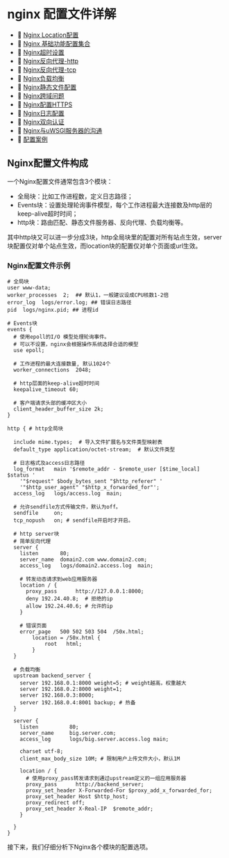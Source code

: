 # nginx 配置文件详解

- 📄 [Nginx Location配置](nginx%20配置文件详解/Nginx%20Location配置.md)
- 📄 [Nginx 基础功能配置集合](nginx%20配置文件详解/Nginx%20基础功能配置集合.md)
- 📄 [Nginx超时设置](nginx%20配置文件详解/Nginx超时设置.md)
- 📄 [Nginx反向代理-http](nginx%20配置文件详解/Nginx反向代理-http.md)
- 📄 [Nginx反向代理-tcp](nginx%20配置文件详解/Nginx反向代理-tcp.md)
- 📄 [Nginx负载均衡](nginx%20配置文件详解/Nginx负载均衡.md)
- 📄 [Nginx静态文件配置](nginx%20配置文件详解/Nginx静态文件配置.md)
- 📄 [Nginx跨域问题](nginx%20配置文件详解/Nginx跨域问题.md)
- 📄 [Nginx配置HTTPS](nginx%20配置文件详解/Nginx配置HTTPS.md)
- 📄 [Nginx日志配置](nginx%20配置文件详解/Nginx日志配置.md)
- 📄 [Nginx双向认证](nginx%20配置文件详解/Nginx双向认证.md)
- 📄 [Nginx与uWSGI服务器的沟通](nginx%20配置文件详解/Nginx与uWSGI服务器的沟通.md)
- 📄 [配置案例](nginx%20配置文件详解/配置案例.md)

## Nginx配置文件构成

一个Nginx配置文件通常包含3个模块：

- 全局块：比如工作进程数，定义日志路径；
- Events块：设置处理轮询事件模型，每个工作进程最大连接数及http层的keep-alive超时时间；
- http块：路由匹配、静态文件服务器、反向代理、负载均衡等。

其中http块又可以进一步分成3块，http全局块里的配置对所有站点生效，server块配置仅对单个站点生效，而location块的配置仅对单个页面或url生效。

### Nginx配置文件示例

```nginx
# 全局块
user www-data;
worker_processes  2;  ## 默认1，一般建议设成CPU核数1-2倍
error_log  logs/error.log; ## 错误日志路径
pid  logs/nginx.pid; ## 进程id

# Events块
events {
  # 使用epoll的I/O 模型处理轮询事件。
  # 可以不设置，nginx会根据操作系统选择合适的模型
  use epoll;
  
  # 工作进程的最大连接数量, 默认1024个
  worker_connections  2048;
  
  # http层面的keep-alive超时时间
  keepalive_timeout 60;
  
  # 客户端请求头部的缓冲区大小
  client_header_buffer_size 2k;
}

http { # http全局块
 
  include mime.types;  # 导入文件扩展名与文件类型映射表
  default_type application/octet-stream;  # 默认文件类型
  
  # 日志格式及access日志路径
  log_format   main '$remote_addr - $remote_user [$time_local]  $status '
    '"$request" $body_bytes_sent "$http_referer" '
    '"$http_user_agent" "$http_x_forwarded_for"';
  access_log   logs/access.log  main;
  
  # 允许sendfile方式传输文件，默认为off。
  sendfile     on;
  tcp_nopush   on; # sendfile开启时才开启。

  # http server块
  # 简单反向代理
  server {
    listen       80;
    server_name  domain2.com www.domain2.com;
    access_log   logs/domain2.access.log  main;
   
    # 转发动态请求到web应用服务器
    location / {
      proxy_pass      http://127.0.0.1:8000;
      deny 192.24.40.8;  # 拒绝的ip
      allow 192.24.40.6; # 允许的ip   
    }
  
    # 错误页面
    error_page   500 502 503 504  /50x.html;
        location = /50x.html {
            root   html;
        }
  }

  # 负载均衡
  upstream backend_server {
    server 192.168.0.1:8000 weight=5; # weight越高，权重越大
    server 192.168.0.2:8000 weight=1;
    server 192.168.0.3:8000;
    server 192.168.0.4:8001 backup; # 热备
  }

  server {
    listen          80;
    server_name     big.server.com;
    access_log      logs/big.server.access.log main;
  
    charset utf-8;
    client_max_body_size 10M; # 限制用户上传文件大小，默认1M

    location / {
      # 使用proxy_pass转发请求到通过upstream定义的一组应用服务器
      proxy_pass      http://backend_server;
      proxy_set_header X-Forwarded-For $proxy_add_x_forwarded_for;
      proxy_set_header Host $http_host;
      proxy_redirect off;
      proxy_set_header X-Real-IP  $remote_addr;
    }
  
  }
}
```

接下来，我们仔细分析下Nginx各个模块的配置选项。

‍

‍

